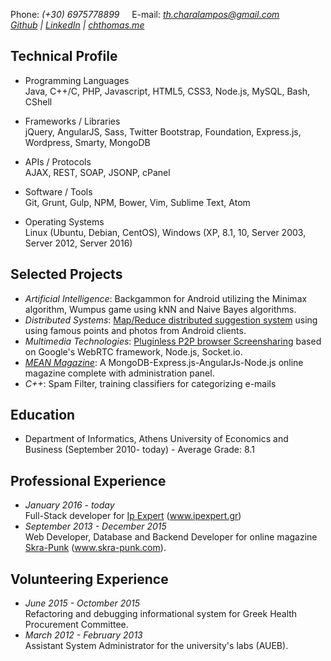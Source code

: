 Phone:&nbsp;_(+30) 6975778899_ &nbsp;&nbsp;&nbsp; E-mail:&nbsp;_[th.charalampos@gmail.com](mailto:th.charalampos@gmail.com)_   
_[Github](https://github.com/Recvi)  |  [LinkedIn](https://www.linkedin.com/in/charalampos-thomas-71615512b/) | [chthomas.me](http://chthomas.me)_

## Technical Profile
* Programming Languages   
Java, C++/C, PHP, Javascript, HTML5, CSS3, Node.js, MySQL, Bash, CShell

* Frameworks / Libraries   
jQuery, AngularJS, Sass, Twitter Bootstrap, Foundation, Express.js, Wordpress, Smarty, MongoDB

* APIs / Protocols   
AJAX, REST, SOAP, JSONP, cPanel

* Software / Tools   
Git, Grunt, Gulp, NPM, Bower, Vim, Sublime Text, Atom

* Operating Systems    
Linux (Ubuntu, Debian, CentOS), Windows (XP, 8.1, 10, Server 2003, Server 2012, Server 2016)

## Selected Projects
* _Artificial Intelligence_: Backgammon for Android utilizing the Minimax algorithm, Wumpus game using kNN and Naive Bayes algorithms.
* _Distributed Systems_: [Map/Reduce distributed suggestion system](https://github.com/SixsquareDSA/DistributedSystems) using using famous points and photos from Android clients.
* _Multimedia Technologies_: [Pluginless P2P browser Screensharing](https://github.com/Recvi/WebRTCScreenSharing) based on Google's WebRTC framework, Node.js, Socket.io.
* _[MEAN Magazine](http://paranoidsandroid.github.io/MEAN-magazine/)_: A MongoDB-Express.js-AngularJs-Node.js online magazine complete with administration panel.
* _C++_: Spam Filter, training classifiers for categorizing e-mails


## Education
* Department of Informatics, Athens University of Economics and Business (September 2010- today) - Average Grade: 8.1

## Professional Experience
* _January 2016 - today_   
Full-Stack developer for [Ip Expert](http://www.ipexpert.gr/) (www.ipexpert.gr)
* _September 2013 - December 2015_   
Web Developer, Database and Backend Developer for online magazine [Skra-Punk](http://www.skra-punk.com) (www.skra-punk.com).

## Volunteering Experience
* _June 2015 - Octomber 2015_   
Refactoring and debugging informational system for Greek Health Procurement Committee.
* _March 2012 - February 2013_   
Assistant System Administrator for the university's labs (AUEB).
